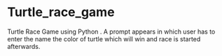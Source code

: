 # Turtle_race_game
Turtle Race Game using Python .  A prompt appears in which user has to enter the name the color of turtle which will win and race is started afterwards. 
